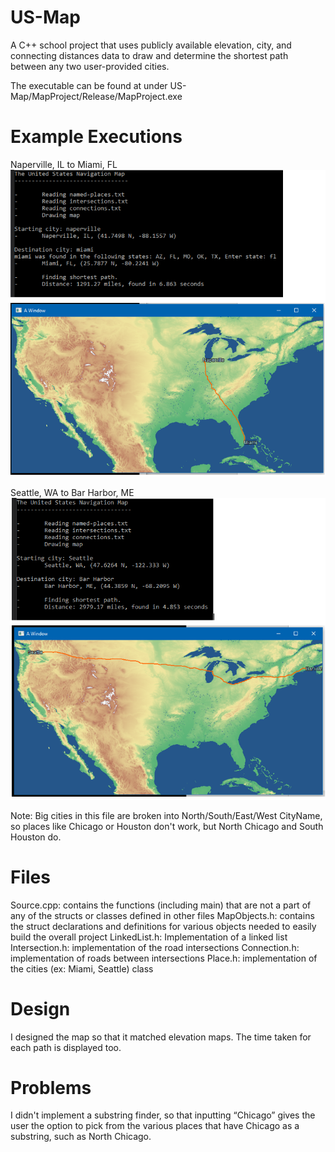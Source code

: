 # US-Map
A C++ school project that uses publicly available elevation, city, and connecting distances data to draw and determine the shortest path between any two user-provided cities.

The executable can be found at under US-Map/MapProject/Release/MapProject.exe  

# Example Executions
Naperville, IL to Miami, FL
![Naperville, IL to Miami, FL Image](https://raw.githubusercontent.com/pr4296/US-Map/master/naperville-miami.png)

Seattle, WA to Bar Harbor, ME
![Seattle, WA to Bar Harbor, ME Image](https://raw.githubusercontent.com/pr4296/US-Map/master/seattle-bar_harbor.png)

Note: Big cities in this file are broken into North/South/East/West CityName, so places like Chicago or Houston don't work, but North Chicago and South Houston do. 


# Files
Source.cpp: contains the functions (including main) that are not a part of any of the structs or classes defined in other files
MapObjects.h: contains the struct declarations and definitions for various objects needed to easily build the overall project
LinkedList.h: Implementation of a linked list  
Intersection.h: implementation of the road intersections
Connection.h: implementation of roads between intersections
Place.h: implementation of the cities (ex: Miami, Seattle) class

# Design 
I designed the map so that it matched elevation maps. The time taken for each path is displayed too.

# Problems
I didn't implement a substring finder, so that inputting “Chicago” gives the user the option to pick from the various places that have Chicago as a substring, such as North Chicago.
